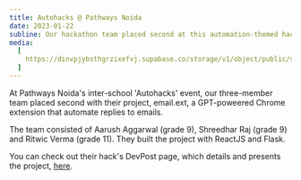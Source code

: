 ```yaml
---
title: Autohacks @ Pathways Noida
date: 2023-01-22
subline: Our hackathon team placed second at this automation-themed hackathon.
media:
  [
    https://dinvpjybsthgrzixefvj.supabase.co/storage/v1/object/public/strapi-uploads/email-ext_1679590107805.jpg,
  ]
---
```


At Pathways Noida's inter-school 'Autohacks' event, our three-member team placed second with their project, email.ext, a GPT-poweered Chrome extension that automate replies to emails.

The team consisted of Aarush Aggarwal (grade 9), Shreedhar Raj (grade 9) and Ritwic Verma (grade 11). They built the project with ReactJS and Flask.

You can check out their hack's DevPost page, which details and presents the project, [here](https://devpost.com/software/tsrs-moulsari).
